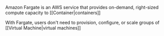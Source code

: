 
Amazon Fargate is an AWS service that provides on-demand, right-sized compute capacity to [[Container|containers]]

With Fargate, users don't need to provision, configure, or scale groups of [[Virtual Machine|virtual machines]]

